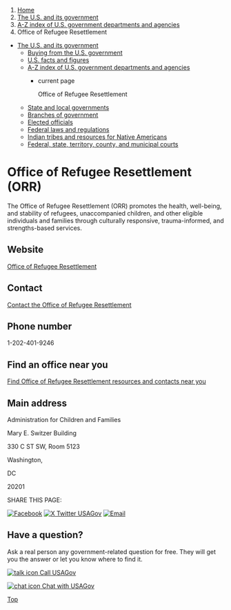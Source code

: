 1. [Home](/)
2. [The U.S. and its government](/about-the-us)
3. [A-Z index of U.S. government departments and agencies](/agency-index)
4. Office of Refugee Resettlement

* [The U.S. and its government](/about-the-us)
  + [Buying from the U.S. government](/buy-from-government)
  + [U.S. facts and figures](/facts-figures)
  + [A-Z index of U.S. government departments and agencies](/agency-index)
    - current page

      Office of Refugee Resettlement
  + [State and local governments](/state-local-governments)
  + [Branches of government](/branches-of-government)
  + [Elected officials](/elected-officials)
  + [Federal laws and regulations](/laws-and-regulations)
  + [Indian tribes and resources for Native Americans](/tribes)
  + [Federal, state, territory, county, and municipal courts](/courts)

Office of Refugee Resettlement
(ORR)
====================================

The Office of Refugee Resettlement (ORR) promotes the health, well-being, and stability of refugees, unaccompanied children, and other eligible individuals and families through culturally responsive, trauma-informed, and strengths-based services.

Website
-------

[Office of Refugee Resettlement](https://www.acf.hhs.gov/orr)

Contact
-------

[Contact the Office of Refugee Resettlement](https://www.acf.hhs.gov/orr/about)

Phone number
------------

1-202-401-9246

Find an office near you
-----------------------

[Find Office of Refugee Resettlement resources and contacts near you](https://www.acf.hhs.gov/orr/map/find-resources-and-contacts-your-state)

Main address
------------

Administration for Children and Families
  

Mary E. Switzer Building
  

330 C ST SW, Room 5123
  

Washington,

DC

20201

SHARE THIS PAGE:

[![Facebook](/themes/custom/usagov/images/social-media-icons/Facebook_Icon.svg)](https://www.facebook.com/sharer/sharer.php?u=https://www.usa.gov/agencies/office-of-refugee-resettlement&v=3)
[![X Twitter USAGov](/themes/custom/usagov/images/social-media-icons/X_Twitter_Icon.svg?version=2)](https://twitter.com/intent/tweet?source=webclient&text=https://www.usa.gov/agencies/office-of-refugee-resettlement)
[![Email](/themes/custom/usagov/images/social-media-icons/Email_Icon.svg?version=2)](mailto:?subject=https://www.usa.gov/agencies/office-of-refugee-resettlement)

Have a question?
----------------

Ask a real person any government-related question for free. They will get you the answer or let you know where to find it.

[![talk icon](/themes/custom/usagov/images/ICONS_talk.png)
Call USAGov](/phone)

[![chat icon](/themes/custom/usagov/images/ICONS_chat.png)
Chat with USAGov](/chat)

[Top](#main-content)